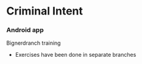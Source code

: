 # Criminal Intent
### Android app
Bignerdranch training

- Exercises have been done in separate branches
